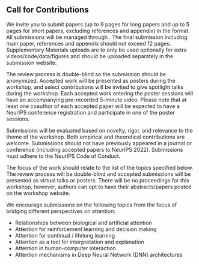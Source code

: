 ## Call for Contributions

We invite you to submit papers (up to 9 pages for long papers and up to 5 pages for short papers, excluding references and appendix) in the <INSERT FORMAT> format. All submissions will be managed through <REVIEW PLATFORM>. The final submission including main paper, references and appendix should not exceed 12 pages. Supplementary Materials uploads are to only be used optionally for extra videos/code/data/figures and should be uploaded separately in the submission website.

The review process is double-blind so the submission should be anonymized. Accepted work will be presented as posters during the workshop, and select contributions will be invited to give spotlight talks during the workshop. Each accepted work entering the poster sessions will have an accompanying pre-recorded 5-minute video. Please note that at least one coauthor of each accepted paper will be expected to have a NeurIPS conference registration and participate in one of the poster sessions. 

Submissions will be evaluated based on novelty, rigor, and relevance to the theme of the workshop. Both empirical and theoretical contributions are welcome. Submissions should not have previously appeared in a journal or conference (including accepted papers to NeurIPS 2022). Submissions must adhere to the NeurIPS Code of Conduct.

The focus of the work should relate to the list of the topics specified below. The review process will be double-blind and accepted submissions will be presented as virtual talks or posters. There will be no proceedings for this workshop, however, authors can opt to have their abstracts/papers posted on the workshop website.

We encourage submissions on the following topics from the focus of bridging different perspectives on attention:
- Relationships between biological and artificial attention
- Attention for reinforcement learning and decision making
- Attention for continual / lifelong learning
- Attention as a tool for interpretation and explanation
- Attention in human-computer interaction
- Attention mechanisms in Deep Neural Network (DNN) architectures




